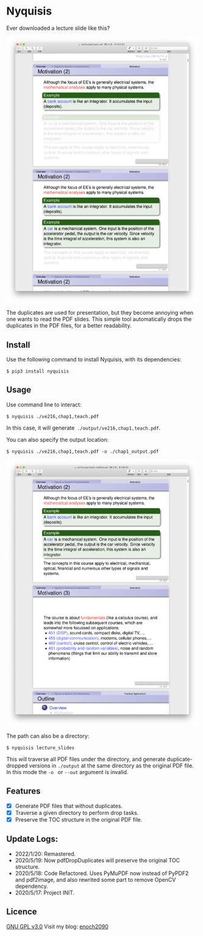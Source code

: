 # Nyquisis

Ever downloaded a lecture slide like this?

![](images/before.png)

The duplicates are used for presentation, but they become annoying when one wants to read the PDF slides. This simple tool automatically drops the duplicates in the PDF files, for a better readability. 

## Install

Use the following command to install Nyquisis, with its dependencies:

```shell 
$ pip3 install nyquisis
```

## Usage

Use command line to interact:

```shell
$ nyquisis ./ve216,chap1,teach.pdf
```

In this case, it will generate` ./output/ve216,chap1,teach.pdf`.

You can also specify the output location:

```shell
$ nyquisis ./ve216,chap1,teach.pdf -o ./chap1_output.pdf
```



![](images/modified.png)

The path can also be a directory:

```
$ nyquisis lecture_slides
```

This will traverse all PDF files under the directory, and generate duplicate-dropped versions in `./output` at the same directory as the original PDF file. In this mode the `-o ` or `--out` argument is invalid.

## Features
- [X] Generate PDF files that without duplicates.
- [X] Traverse a given directory to perform drop tasks.
- [X] Preserve the TOC structure in the original PDF file.

## Update Logs:

- 2022/1/20: Remastered.
- 2020/5/19: Now pdfDropDuplicates will preserve the original TOC structure.
- 2020/5/18: Code Refactored. Uses PyMuPDF now instead of PyPDF2 and pdf2image, and also rewrited some part to remove OpenCV dependency.
- 2020/5/17: Project INIT.

## Licence
[GNU GPL v3.0](https://www.gnu.org/licenses/gpl-3.0.html)
Visit my blog: [enoch2090](https://enoch2090.me)